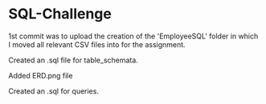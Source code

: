 # SQL-Challenge

1st commit was to upload the creation of the 'EmployeeSQL' folder in which I moved all relevant CSV files into for the assignment.

Created an .sql file for table_schemata.

Added ERD.png file

Created an .sql for queries.